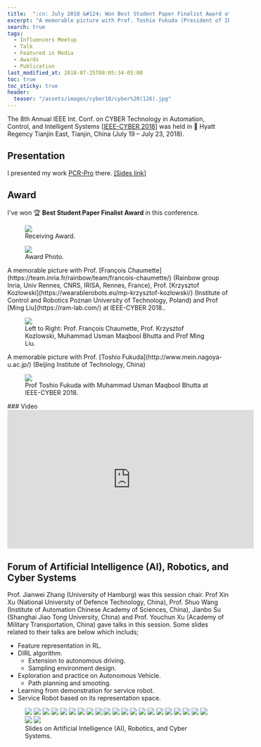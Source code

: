 ```yaml
---
title:  ":cn: July 2018 &#124; Won Best Student Paper Finalist Award at IEEE-CYBER 2018"
excerpt: "A memorable picture with Prof. Toshio Fukuda (President of IEEE). I've presented PCR-Pro at IEEE Int. Conf. on CYBER Technology in Automation, Control, and Intelligent Systems 2018, and won **Best Student Paper Finalist Award :)**"
search: true
tags: 
  - Influencers Meetup
  - Talk
  - Featured in Media
  - Awards
  - Publication
last_modified_at: 2018-07-25T08:05:34-05:00
toc: true
toc_sticky: true
header:
  teaser: "/assets/images/cyber18/cyber%20(126).jpg"
---
```

The 8th Annual IEEE Int. Conf. on CYBER Technology in Automation, Control, and Intelligent Systems [[IEEE-CYBER 2018](http://www.ieee-cyber.org/2018/)] was held in :triangular_flag_on_post: Hyatt Regency Tianjin East, Tianjin, China (July 19 – July 23, 2018).
## Presentation
I presented my work [PCR-Pro](https://sites.google.com/view/pcr-pro) there. [[Sides link]](/assets/pdf/presentation-cyber.pdf)
## Award
I've won :trophy: **Best Student Paper Finalist Award** in this conference. 
<figure>
    <a href="/assets/images/cyber18/ieee-cyber-award1.jpeg"><img src="/assets/images/cyber18/ieee-cyber-award1.jpeg"></a>
    <figcaption>Receiving Award.</figcaption>
</figure>
<figure>
    <a href="/assets/images/cyber18/ieee-cyber-award.jpg"><img src="/assets/images/cyber18/ieee-cyber-award.jpg"></a>
    <figcaption>Award Photo.</figcaption>
</figure>
A memorable picture with Prof. [François Chaumette](https://team.inria.fr/rainbow/team/francois-chaumette/) (Rainbow group Inria, Univ Rennes, CNRS, IRISA, Rennes, France), Prof. [Krzysztof Kozlowski](https://wearablerobots.eu/mp-krzysztof-kozlowski/) (Institute of Control and Robotics
Poznan University of Technology, Poland) and Prof [Ming Liu](https://ram-lab.com/) at IEEE-CYBER 2018..
<figure>
    <a href="/assets/images/cyber18/cyber%20(125).jpg"><img src="/assets/images/cyber18/cyber%20(125).jpg"></a>
    <figcaption>Left to Right: Prof. François Chaumette, Prof. Krzysztof Kozlowski, Muhammad Usman Maqbool Bhutta and Prof Ming Liu.</figcaption>
</figure>
A memorable picture with Prof. [Toshio Fukuda](http://www.mein.nagoya-u.ac.jp/) (Beijing Institute of Technology, China)
<figure>
    <a href="/assets/images/cyber18/cyber%20(126).jpg"><img src="/assets/images/cyber18/cyber%20(126).jpg"></a>
    <figcaption>Prof Toshio Fukuda with Muhammad Usman Maqbool Bhutta at IEEE-CYBER 2018.</figcaption>
</figure>
### Video
<iframe width="560" height="315" src="https://www.youtube.com/embed/_cXbt5FJTzk" frameborder="0" allow="autoplay; encrypted-media" allowfullscreen></iframe>

## Forum of Artificial Intelligence (AI), Robotics, and Cyber Systems
Prof. Jianwei Zhang (University of Hamburg) was this session chair. Prof Xin Xu (National University of Defence Technology, China), Prof. Shuo Wang (Institute of Automation Chinese Academy of Sciences, China), Jianbo Su (Shanghai Jiao Tong University, China) and Prof. Youchun Xu (Academy of Military Transportation, China) gave talks in this session.
Some slides related to their talks are below which includs;
* Feature representation in RL.
* DIRL algorithm.
  * Extension to autonomous driving.
  * Sampling environment design.
* Exploration and practice on Autonomous Vehicle.
  * Path planning and smooting.
* Learning from demonstration for service robot.
* Service Robot based on its representation space.
<figure class="half">
    <a href="/assets/images/cyber18/cyber%20(66).jpg"><img src="/assets/images/cyber18/cyber%20(66).jpg"></a>
    <a href="/assets/images/cyber18/cyber%20(67).jpg"><img src="/assets/images/cyber18/cyber%20(67).jpg"></a>
    <a href="/assets/images/cyber18/cyber%20(68).jpg"><img src="/assets/images/cyber18/cyber%20(68).jpg"></a>
    <a href="/assets/images/cyber18/cyber%20(69).jpg"><img src="/assets/images/cyber18/cyber%20(69).jpg"></a>
    <a href="/assets/images/cyber18/cyber%20(70).jpg"><img src="/assets/images/cyber18/cyber%20(70).jpg"></a>
    <a href="/assets/images/cyber18/cyber%20(71).jpg"><img src="/assets/images/cyber18/cyber%20(71).jpg"></a>
    <a href="/assets/images/cyber18/cyber%20(72).jpg"><img src="/assets/images/cyber18/cyber%20(72).jpg"></a>
    <a href="/assets/images/cyber18/cyber%20(74).jpg"><img src="/assets/images/cyber18/cyber%20(74).jpg"></a>
    <a href="/assets/images/cyber18/cyber%20(76).jpg"><img src="/assets/images/cyber18/cyber%20(76).jpg"></a>
    <a href="/assets/images/cyber18/cyber%20(77).jpg"><img src="/assets/images/cyber18/cyber%20(77).jpg"></a>
    <a href="/assets/images/cyber18/cyber%20(78).jpg"><img src="/assets/images/cyber18/cyber%20(78).jpg"></a>
    <a href="/assets/images/cyber18/cyber%20(79).jpg"><img src="/assets/images/cyber18/cyber%20(79).jpg"></a>
    <a href="/assets/images/cyber18/cyber%20(80).jpg"><img src="/assets/images/cyber18/cyber%20(80).jpg"></a>
    <a href="/assets/images/cyber18/cyber%20(81).jpg"><img src="/assets/images/cyber18/cyber%20(81).jpg"></a>
    <a href="/assets/images/cyber18/cyber%20(82).jpg"><img src="/assets/images/cyber18/cyber%20(82).jpg"></a>
    <a href="/assets/images/cyber18/cyber%20(83).jpg"><img src="/assets/images/cyber18/cyber%20(83).jpg"></a>
    <a href="/assets/images/cyber18/cyber%20(84).jpg"><img src="/assets/images/cyber18/cyber%20(84).jpg"></a>
    <a href="/assets/images/cyber18/cyber%20(85).jpg"><img src="/assets/images/cyber18/cyber%20(85).jpg"></a>
    <a href="/assets/images/cyber18/cyber%20(87).jpg"><img src="/assets/images/cyber18/cyber%20(87).jpg"></a>
    <a href="/assets/images/cyber18/cyber%20(88).jpg"><img src="/assets/images/cyber18/cyber%20(88).jpg"></a>
    <a href="/assets/images/cyber18/cyber%20(90).jpg"><img src="/assets/images/cyber18/cyber%20(90).jpg"></a>
    <a href="/assets/images/cyber18/cyber%20(91).jpg"><img src="/assets/images/cyber18/cyber%20(91).jpg"></a>
    <a href="/assets/images/cyber18/cyber%20(92).jpg"><img src="/assets/images/cyber18/cyber%20(92).jpg"></a>
    <figcaption>Slides on Artificial Intelligence (AI), Robotics, and Cyber Systems.</figcaption>
</figure>

